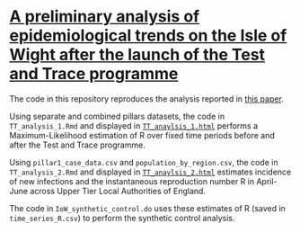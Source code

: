 # [A preliminary analysis of epidemiological trends on the Isle of Wight after the launch of the Test and Trace programme](https://www.medrxiv.org/content/10.1101/2020.07.12.20151753v1.article-info)
 
The code in this repository reproduces the analysis reported in [this paper](https://www.medrxiv.org/content/10.1101/2020.07.12.20151753v1.article-info).

Using separate and combined pillars datasets, the code in `TT_analysis_1.Rmd` and displayed in [`TT_anaylsis_1.html`](https://github.com/BDI-pathogens/Isle_of_Wight/blob/master/TT_analysis_1.html)  performs a Maximum-Likelihood estimation of R over fixed time periods before and after the Test and Trace programme.

Using `pillar1_case_data.csv` and `population_by_region.csv`, the code in `TT_analysis_2.Rmd` and displayed in [`TT_anaylsis_2.html`](https://github.com/BDI-pathogens/Isle_of_Wight/blob/master/TT_analysis_2.html) estimates incidence of new infections and the instantaneous reproduction number R in April-June across Upper Tier Local Authorities of England.

The code in `IoW_synthetic_control.do` uses these estimates of R (saved in `time_series_R.csv`) to perform the synthetic control analysis.